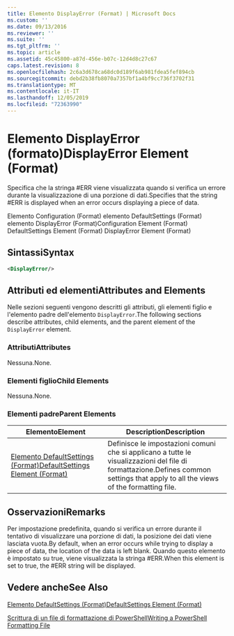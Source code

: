 ```yaml
---
title: Elemento DisplayError (Format) | Microsoft Docs
ms.custom: ''
ms.date: 09/13/2016
ms.reviewer: ''
ms.suite: ''
ms.tgt_pltfrm: ''
ms.topic: article
ms.assetid: 45c45800-a87d-456e-b07c-12d4d8c27c67
caps.latest.revision: 8
ms.openlocfilehash: 2c6a3d678ca68dc0d189f6ab981fdea5fef894cb
ms.sourcegitcommit: debd2b38fb8070a7357bf1a4bf9cc736f3702f31
ms.translationtype: MT
ms.contentlocale: it-IT
ms.lasthandoff: 12/05/2019
ms.locfileid: "72363990"
---
```

# <a name="displayerror-element-format"></a><span data-ttu-id="b939f-102">Elemento DisplayError (formato)</span><span class="sxs-lookup"><span data-stu-id="b939f-102">DisplayError Element (Format)</span></span>

<span data-ttu-id="b939f-103">Specifica che la stringa #ERR viene visualizzata quando si verifica un errore durante la visualizzazione di una porzione di dati.</span><span class="sxs-lookup"><span data-stu-id="b939f-103">Specifies that the string #ERR is displayed when an error occurs displaying a piece of data.</span></span>

<span data-ttu-id="b939f-104">Elemento Configuration (Format) elemento DefaultSettings (Format) elemento DisplayError (Format)</span><span class="sxs-lookup"><span data-stu-id="b939f-104">Configuration Element (Format) DefaultSettings Element (Format) DisplayError Element (Format)</span></span>

## <a name="syntax"></a><span data-ttu-id="b939f-105">Sintassi</span><span class="sxs-lookup"><span data-stu-id="b939f-105">Syntax</span></span>

```xml
<DisplayError/>
```

## <a name="attributes-and-elements"></a><span data-ttu-id="b939f-106">Attributi ed elementi</span><span class="sxs-lookup"><span data-stu-id="b939f-106">Attributes and Elements</span></span>

<span data-ttu-id="b939f-107">Nelle sezioni seguenti vengono descritti gli attributi, gli elementi figlio e l'elemento padre dell'elemento `DisplayError`.</span><span class="sxs-lookup"><span data-stu-id="b939f-107">The following sections describe attributes, child elements, and the parent element of the `DisplayError` element.</span></span>

### <a name="attributes"></a><span data-ttu-id="b939f-108">Attributi</span><span class="sxs-lookup"><span data-stu-id="b939f-108">Attributes</span></span>

<span data-ttu-id="b939f-109">Nessuna.</span><span class="sxs-lookup"><span data-stu-id="b939f-109">None.</span></span>

### <a name="child-elements"></a><span data-ttu-id="b939f-110">Elementi figlio</span><span class="sxs-lookup"><span data-stu-id="b939f-110">Child Elements</span></span>

<span data-ttu-id="b939f-111">Nessuna.</span><span class="sxs-lookup"><span data-stu-id="b939f-111">None.</span></span>

### <a name="parent-elements"></a><span data-ttu-id="b939f-112">Elementi padre</span><span class="sxs-lookup"><span data-stu-id="b939f-112">Parent Elements</span></span>

|<span data-ttu-id="b939f-113">Elemento</span><span class="sxs-lookup"><span data-stu-id="b939f-113">Element</span></span>|<span data-ttu-id="b939f-114">Description</span><span class="sxs-lookup"><span data-stu-id="b939f-114">Description</span></span>|
|-------------|-----------------|
|[<span data-ttu-id="b939f-115">Elemento DefaultSettings (Format)</span><span class="sxs-lookup"><span data-stu-id="b939f-115">DefaultSettings Element (Format)</span></span>](./defaultsettings-element-format.md)|<span data-ttu-id="b939f-116">Definisce le impostazioni comuni che si applicano a tutte le visualizzazioni del file di formattazione.</span><span class="sxs-lookup"><span data-stu-id="b939f-116">Defines common settings that apply to all the views of the formatting file.</span></span>|

## <a name="remarks"></a><span data-ttu-id="b939f-117">Osservazioni</span><span class="sxs-lookup"><span data-stu-id="b939f-117">Remarks</span></span>

<span data-ttu-id="b939f-118">Per impostazione predefinita, quando si verifica un errore durante il tentativo di visualizzare una porzione di dati, la posizione dei dati viene lasciata vuota.</span><span class="sxs-lookup"><span data-stu-id="b939f-118">By default, when an error occurs while trying to display a piece of data, the location of the data is left blank.</span></span> <span data-ttu-id="b939f-119">Quando questo elemento è impostato su true, viene visualizzata la stringa #ERR.</span><span class="sxs-lookup"><span data-stu-id="b939f-119">When this element is set to true, the #ERR string will be displayed.</span></span>

## <a name="see-also"></a><span data-ttu-id="b939f-120">Vedere anche</span><span class="sxs-lookup"><span data-stu-id="b939f-120">See Also</span></span>

[<span data-ttu-id="b939f-121">Elemento DefaultSettings (Format)</span><span class="sxs-lookup"><span data-stu-id="b939f-121">DefaultSettings Element (Format)</span></span>](./defaultsettings-element-format.md)

[<span data-ttu-id="b939f-122">Scrittura di un file di formattazione di PowerShell</span><span class="sxs-lookup"><span data-stu-id="b939f-122">Writing a PowerShell Formatting File</span></span>](./writing-a-powershell-formatting-file.md)
